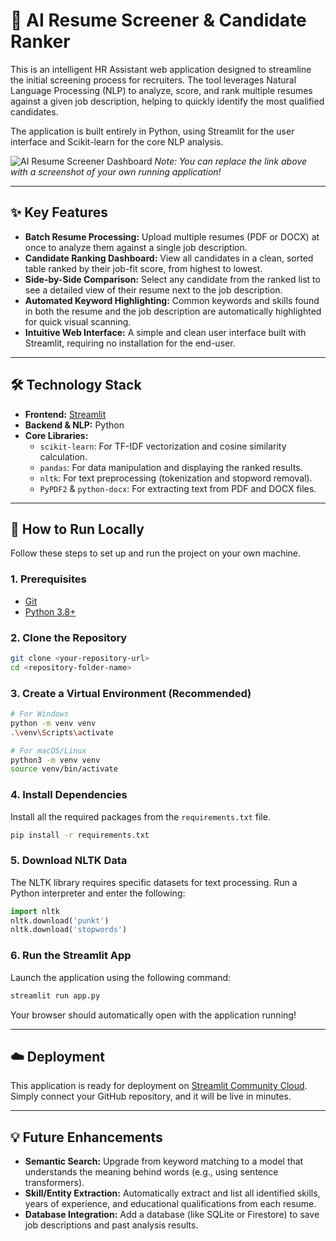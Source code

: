 # 🤖 AI Resume Screener & Candidate Ranker

This is an intelligent HR Assistant web application designed to streamline the initial screening process for recruiters. The tool leverages Natural Language Processing (NLP) to analyze, score, and rank multiple resumes against a given job description, helping to quickly identify the most qualified candidates.

The application is built entirely in Python, using Streamlit for the user interface and Scikit-learn for the core NLP analysis.

![AI Resume Screener Dashboard](https://i.imgur.com/4J1QZ7w.png)
_Note: You can replace the link above with a screenshot of your own running application!_

---

## ✨ Key Features

-   **Batch Resume Processing:** Upload multiple resumes (PDF or DOCX) at once to analyze them against a single job description.
-   **Candidate Ranking Dashboard:** View all candidates in a clean, sorted table ranked by their job-fit score, from highest to lowest.
-   **Side-by-Side Comparison:** Select any candidate from the ranked list to see a detailed view of their resume next to the job description.
-   **Automated Keyword Highlighting:** Common keywords and skills found in both the resume and the job description are automatically highlighted for quick visual scanning.
-   **Intuitive Web Interface:** A simple and clean user interface built with Streamlit, requiring no installation for the end-user.

---

## 🛠️ Technology Stack

-   **Frontend:** [Streamlit](https://streamlit.io/)
-   **Backend & NLP:** Python
-   **Core Libraries:**
    -   `scikit-learn`: For TF-IDF vectorization and cosine similarity calculation.
    -   `pandas`: For data manipulation and displaying the ranked results.
    -   `nltk`: For text preprocessing (tokenization and stopword removal).
    -   `PyPDF2` & `python-docx`: For extracting text from PDF and DOCX files.

---

## 🚀 How to Run Locally

Follow these steps to set up and run the project on your own machine.

### 1. Prerequisites
-   [Git](https://git-scm.com/)
-   [Python 3.8+](https://www.python.org/downloads/)

### 2. Clone the Repository
```bash
git clone <your-repository-url>
cd <repository-folder-name>
```

### 3. Create a Virtual Environment (Recommended)
```bash
# For Windows
python -m venv venv
.\venv\Scripts\activate

# For macOS/Linux
python3 -m venv venv
source venv/bin/activate
```

### 4. Install Dependencies
Install all the required packages from the `requirements.txt` file.
```bash
pip install -r requirements.txt
```

### 5. Download NLTK Data
The NLTK library requires specific datasets for text processing. Run a Python interpreter and enter the following:
```python
import nltk
nltk.download('punkt')
nltk.download('stopwords')
```

### 6. Run the Streamlit App
Launch the application using the following command:
```bash
streamlit run app.py
```
Your browser should automatically open with the application running!

---

## ☁️ Deployment

This application is ready for deployment on [Streamlit Community Cloud](https://streamlit.io/cloud). Simply connect your GitHub repository, and it will be live in minutes.

---
## 💡 Future Enhancements

-   **Semantic Search:** Upgrade from keyword matching to a model that understands the meaning behind words (e.g., using sentence transformers).
-   **Skill/Entity Extraction:** Automatically extract and list all identified skills, years of experience, and educational qualifications from each resume.
-   **Database Integration:** Add a database (like SQLite or Firestore) to save job descriptions and past analysis results.

